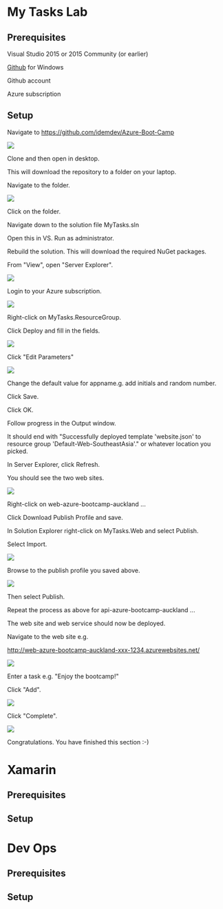 # My Tasks Lab #

## Prerequisites ##

Visual Studio 2015 or 2015 Community (or earlier)

[Github](https://desktop.github.com/) for Windows

Github account

Azure subscription

## Setup ##

Navigate to https://github.com/idemdev/Azure-Boot-Camp

![](http://i.imgur.com/YA4t1eg.jpg)

Clone and then open in desktop.

This will download the repository to a folder on your laptop.

Navigate to the folder.

![](http://i.imgur.com/NayIKq3.jpg)

Click on the folder.

Navigate down to the solution file MyTasks.sln

Open this in VS. Run as administrator.

Rebuild the solution. This will download the required NuGet packages.

From "View", open "Server Explorer".

![](http://i.imgur.com/9bA7Dcu.jpg)

Login to your Azure subscription.

![](http://i.imgur.com/yTy1tIb.jpg)

Right-click on MyTasks.ResourceGroup.

Click Deploy and fill in the fields.

![](http://i.imgur.com/ka8O9jE.jpg)

Click "Edit Parameters"

![](http://i.imgur.com/ku1pkRY.jpg)

Change the default value for appname.g. add initials and random number.

Click Save.

Click OK.

Follow progress in the Output window.

It should end with "Successfully deployed template 'website.json' to resource group 'Default-Web-SoutheastAsia'." or whatever location you picked.

In Server Explorer, click Refresh.

You should see the two web sites.

![](http://i.imgur.com/EEPHjF4.jpg)

Right-click on web-azure-bootcamp-auckland ...

Click Download Publish Profile and save.

In Solution Explorer right-click on MyTasks.Web and select Publish.

Select Import.

![](http://i.imgur.com/wlFntcp.jpg)

Browse to the publish profile you saved above.

![](http://i.imgur.com/mtSRlaP.jpg)

Then select Publish.

Repeat the process as above for api-azure-bootcamp-auckland ...

The web site and web service should now be deployed.

Navigate to the web site e.g.

http://web-azure-bootcamp-auckland-xxx-1234.azurewebsites.net/

![](http://i.imgur.com/0VwTGPo.jpg)

Enter a task e.g. "Enjoy the bootcamp!"

Click "Add".

![](http://i.imgur.com/IEZz2FM.jpg)

Click "Complete".

![](http://i.imgur.com/q35bxb0.jpg)

Congratulations. You have finished this section :-)

# Xamarin #

## Prerequisites ##

## Setup ##

# Dev Ops #

## Prerequisites ##

## Setup ##




